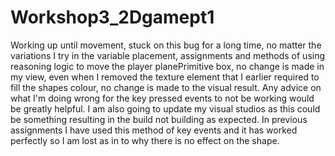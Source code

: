 # Workshop3_2Dgamept1

Working up until movement, stuck on this bug for a long time, no matter the variations I try in the variable placement, assignments and methods of using reasoning logic to move the player planePrimitive box, no change is made in my view, even when I removed the texture element that I earlier required to fill the shapes colour, no change is made to the visual result.  Any advice on what I'm doing wrong for the key pressed events to not be working would be greatly helpful.  I am also going to update my visual studios as this could be something resulting in the build not building as expected. In previous assignments I have used this method of key events and it has worked perfectly so I am lost as in to why there is no effect on the shape. 
